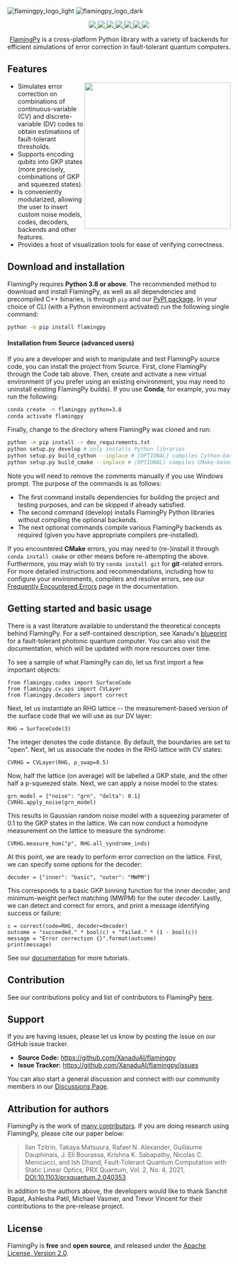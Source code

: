 ![flamingpy_logo_light](https://user-images.githubusercontent.com/25132802/159598111-fcf6b75a-26a0-4d24-b267-d9d7597bdf39.svg#gh-light-mode-only)
![flamingpy_logo_dark](https://user-images.githubusercontent.com/25132802/159598097-6a16733c-a954-49ba-a29c-ce469ae19fcc.svg#gh-dark-mode-only)

<p align="center">
  <!-- Tests (GitHub actions) -->
  <a href="https://github.com/XanaduAI/flamingpy/actions/workflows/build_tests.yaml">
    <img src="https://github.com/XanaduAI/flamingpy/actions/workflows/build_tests.yaml/badge.svg" />
  </a>
  <!-- ReadTheDocs -->
  <a href="https://flamingpy.readthedocs.io">
    <img src="https://img.shields.io/readthedocs/flamingpy.svg" />
  </a>
  <!-- CodeFactor -->
  <a href="https://www.codefactor.io/repository/github/xanaduai/flamingpy">
    <img src="https://img.shields.io/codefactor/grade/github/XanaduAI/flamingpy/main" />
  </a>
  <!-- CodeCov -->
  <a href="https://codecov.io/gh/XanaduAI/flamingpy">
    <img src="https://codecov.io/gh/XanaduAI/flamingpy/branch/main/graph/badge.svg?token=3FUq4JZL7X" />
  </a>
  <!-- PyPI (Python Version) -->
  <a href="https://pypi.org/project/flamingpy">
    <img src="https://img.shields.io/pypi/pyversions/flamingpy.svg" />
  </a>
  <!-- PyPI -->
  <a href="https://pypi.org/project/flamingpy">
    <img src="https://img.shields.io/pypi/v/flamingpy.svg" />
  </a>
  <!-- License -->
  <a href="https://www.apache.org/licenses/LICENSE-2.0">
    <img src="https://img.shields.io/pypi/l/flamingpy.svg?logo=apache" />
  </a>
</p>

<p align="center">
 <a href="https://flamingpy.readthedocs.io/en/latest/">FlamingPy</a> is a cross-platform Python library with a variety of backends for efficient simulations of error correction in fault-tolerant quantum computers.
</p>

## Features

<img src="https://user-images.githubusercontent.com/25132802/168440346-9e285190-9527-482e-8877-b64c348df3b5.svg" width="330px" align="right">

* Simulates error correction on combinations of continuous-variable (CV) and discrete-variable (DV) codes to obtain estimations of fault-tolerant thresholds.
* Supports encoding qubits into GKP states (more precisely, combinations of GKP and squeezed states).
* Is conveniently modularized, allowing the user to insert custom noise models, codes, decoders, backends and other features.
* Provides a host of visualization tools for ease of verifying correctness.

## Download and installation

FlamingPy requires **Python 3.8 or above**. The recommended method to download and install FlamingPy, as well as all dependencies and precompiled C++ binaries, is through `pip` and our [PyPI package](https://pypi.org/project/flamingpy). In your choice of CLI (with a Python environment activated) run the following single command:

```bash
python -m pip install flamingpy
```

#### Installation from Source (advanced users)

If you are a developer and wish to manipulate and test FlamingPy source code, you can install the project from Source. First, clone FlamingPy through the Code tab above. Then, create and activate a new virtual environment (if you prefer using an existing environment, you may need to uninstall existing FlamingPy builds). If you use **Conda**, for example, you may run the following:

```bash
conda create -n flamingpy python=3.8
conda activate flamingpy
```

Finally, change to the directory where FlamingPy was cloned and run:

```bash
python -m pip install -r dev_requirements.txt
python setup.py develop # only installs Python libraries
python setup.py build_cython --inplace # [OPTIONAL] compiles Cython-based backends
python setup.py build_cmake --inplace # [OPTIONAL] compiles CMake-based backends
```

Note you will need to remove the comments manually if you use Windows prompt. The purpose of the commands is as follows:
- The first command installs dependencies for building the project and testing purposes, and can be skipped if already satisfied. 
- The second command (develop) installs FlamingPy Python libraries without compiling the optional backends. 
- The next optional commands compile various FlamingPy backends as required (given you have appropriate compilers pre-installed). 

If you encountered **CMake** errors, you may need to (re-)install it through `conda install cmake` or other means before re-attempting the above. Furthermore, you may wish to try `conda install git` for **git**-related errors. For more detailed instructions and recommendations, including how to configure your environments, compilers and resolve errors, see our [Frequently Encountered Errors](https://flamingpy.readthedocs.io/en/latest/help/frequently_encountered_errors.html) page in the documentation.


## Getting started and basic usage

There is a vast literature available to understand the theoretical concepts behind FlamingPy. For a self-contained description, see Xanadu's [blueprint](https://quantum-journal.org/papers/q-2021-02-04-392/) for a fault-tolerant photonic quantum computer. You can also visit the documentation, which will be updated with more resources over time.

To see a sample of what FlamingPy can do, let us first import a few important objects:

```
from flamingpy.codes import SurfaceCode
from flamingpy.cv.ops import CVLayer
from flamingpy.decoders import correct
```

Next, let us instantiate an RHG lattice -- the measurement-based version of the surface code that we will use as our DV layer:

```
RHG = SurfaceCode(3)
```

The integer denotes the code distance. By default, the boundaries are set to "open". Next, let us associate the nodes in the RHG lattice with CV states:

```
CVRHG = CVLayer(RHG, p_swap=0.5)
```

Now, half the lattice (on average) will be labelled a GKP state, and the other half a p-squeezed state. Next, we can apply a noise model to the states:

```
grn_model = {"noise": "grn", "delta": 0.1}
CVRHG.apply_noise(grn_model)
```

This results in Gaussian random noise model with a squeezing parameter of 0.1 to the GKP states in the lattice. We can now conduct a homodyne measurement on the lattice to measure the syndrome:

```
CVRHG.measure_hom("p", RHG.all_syndrome_inds)
```

At this point, we are ready to perform error correction on the lattice. First, we can specify some options for the decoder:

```
decoder = {"inner": "basic", "outer": "MWPM"}
```

This corresponds to a basic GKP binning function for the inner decoder, and minimum-weight perfect matching (MWPM) for the outer decoder. Lastly, we can detect and correct for errors, and print a message identifying success or failure:

```
c = correct(code=RHG, decoder=decoder)
outcome = "succeeded." * bool(c) + "failed." * (1 - bool(c))
message = "Error correction {}".format(outcome)
print(message)
```

See our [documentation](https://flamingpy.readthedocs.io/en/latest/usage/tutorials.html) for more tutorials.



<!-- ## Performance Demos -->


## Contribution

See our contributions policy and list of contributors to FlamingPy [here](https://github.com/XanaduAI/flamingpy/blob/main/.github/CONTRIBUTING.rst).


## Support

If you are having issues, please let us know by posting the issue on our GitHub issue tracker.

- **Source Code:** https://github.com/XanaduAI/flamingpy
- **Issue Tracker:** https://github.com/XanaduAI/flamingpy/issues

You can also start a general discussion and connect with our community members in our [Discussions Page](https://github.com/XanaduAI/flamingpy/discussions).


## Attribution for authors

FlamingPy is the work of [many contributors](https://github.com/XanaduAI/flamingpy/graphs/contributors). If you are doing research using FlamingPy, please cite our paper below:


> Ilan Tzitrin, Takaya Matsuura, Rafael N. Alexander, Guillaume Dauphinais, J. Eli Bourassa, Krishna K. Sabapathy, Nicolas C. Menicucci, and Ish Dhand,
> Fault-Tolerant Quantum Computation with Static Linear Optics, PRX Quantum, Vol. 2, No. 4, 2021,
> [DOI:10.1103/prxquantum.2.040353](http://dx.doi.org/10.1103/PRXQuantum.2.040353)

In addition to the authors above, the developers would like to thank Sanchit Bapat, Ashlesha Patil, Michael Vasmer, and Trevor Vincent for their contributions to the pre-release project.
## License

FlamingPy is **free** and **open source**, and released under the [Apache License, Version 2.0](http://www.apache.org/licenses/LICENSE-2.0).
